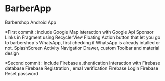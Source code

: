 # BarberApp
Barbershop Android App

*First commit : include Google Map interaction with Google Api
                         Sponsor Links in Fragment using RecyclerView 
                         Floating Action button that let you go to barbershop`s WhatsApp, first checking if WhatsApp is already intalled or not.
                         SplashScreen Activity
                         Navigation Drawer, custom Toolbar and material design
                         
*Second commit : include Firebase authentication
                          Interaction with Firebase database
                          Firebase Registration , email verification 
                          Firebase Login
                          Firebase Reset password
